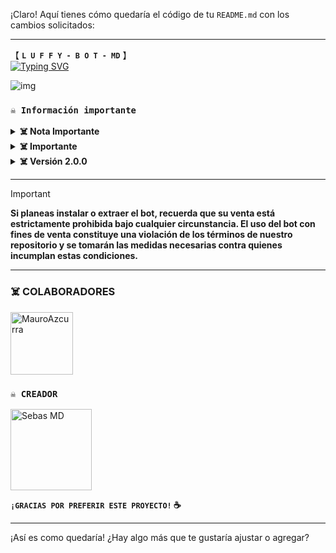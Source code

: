 ¡Claro! Aquí tienes cómo quedaría el código de tu `README.md` con los cambios solicitados:

---

【 **`L U F F Y - B O T - MD`** 】  
<a href="https://git.io/typing-svg"><img src="https://readme-typing-svg.demolab.com?font=Oswald&weight=300&size=37&duration=3000&pause=100&color=000000&background=601D6E00&center=true&vCenter=true&repeat=true&random=FALSO&width=660&height=90&lines=Sebas-MD+lanzó+la+mejor+versión;De+Luffy+Bot+MD+-+2.0.0;Con+nuevos+comandos+y+mejoras;Luffy-Bot+El+Mejor+Bot+De+WhatsApp" alt="Typing SVG"/></a>

![img](https://i.ibb.co/1djcb0T/file.jpg)

### **`☠️ Información importante`**

<details>  
 <summary><b> ☠️ Nota Importante </b></summary>

Este proyecto **no está afiliado de ninguna manera** con `WhatsApp`, `Inc. WhatsApp` es una marca registrada de `WhatsApp LLC`, y este bot es un **desarrollo independiente** que **no tiene ninguna relación oficial con la compañía**.

</details>

<details>  
 <summary><b> ☠️ Importante </b></summary>

Luffy-Bot-MD recibe **soporte semanal** si llegas a ver un error **repetitivamente o presenta fallos** solo repórtelo para que lo solucionemos

</details>

<details>  
 <summary><b> ☠️ Versión 2.0.0</b></summary>

* **Este proyecto no ofrece soporte oficial para su uso en Termux.** Termux es una aplicación de terminal para Android y, aunque puede ser utilizada para ejecutar diversos programas, **este proyecto no está diseñado ni probado específicamente para funcionar en Termux**. Por lo tanto, **no garantizamos compatibilidad ni soporte técnico en este entorno**.

</details>

---

> [!IMPORTANT]  
> **Si planeas instalar o extraer el bot, recuerda que su venta está estrictamente prohibida bajo cualquier circunstancia. El uso del bot con fines de venta constituye una violación de los términos de nuestro repositorio y se tomarán las medidas necesarias contra quienes incumplan estas condiciones.**

---

### ☠️ COLABORADORES

<a href="https://github.com/MauroAzcurra"><img src="https://github.com/MauroAzcurra.png" width="100" height="100" alt="MauroAzcurra"/></a>

### **`☠️ CREADOR`**  
<a href="https://github.com/sebas-mod"><img src="https://github.com/sebas-mod.png" width="130" height="130" alt="Sebas MD"/></a>

**`¡GRACIAS POR PREFERIR ESTE PROYECTO!` ☕**

---

¡Así es como quedaría! ¿Hay algo más que te gustaría ajustar o agregar?
